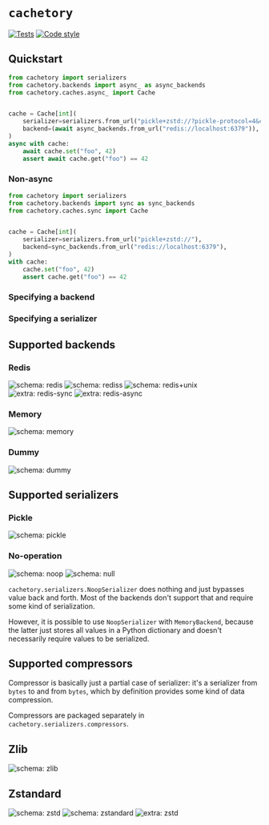 # `cachetory`

[![Tests](https://github.com/kpn/cachetory/actions/workflows/tests.yml/badge.svg)](https://github.com/kpn/cachetory/actions/workflows/tests.yml)
[![Code style](https://img.shields.io/badge/code%20style-black-000000.svg)](https://github.com/kpn/cachetory)

## Quickstart

```python
from cachetory import serializers
from cachetory.backends import async_ as async_backends
from cachetory.caches.async_ import Cache


cache = Cache[int](
    serializer=serializers.from_url("pickle+zstd://?pickle-protocol=4&compression-level=3"),
    backend=(await async_backends.from_url("redis://localhost:6379")),
)
async with cache:
    await cache.set("foo", 42)
    assert await cache.get("foo") == 42
```

### Non-async

```python
from cachetory import serializers
from cachetory.backends import sync as sync_backends
from cachetory.caches.sync import Cache


cache = Cache[int](
    serializer=serializers.from_url("pickle+zstd://"),
    backend=sync_backends.from_url("redis://localhost:6379"),
)
with cache:
    cache.set("foo", 42)
    assert cache.get("foo") == 42
```

### Specifying a backend

### Specifying a serializer

## Supported backends

### Redis

![schema: redis](https://img.shields.io/badge/schema-redis://-important)
![schema: rediss](https://img.shields.io/badge/schema-rediss://-important)
![schema: redis+unix](https://img.shields.io/badge/schema-redis+unix://-important)
![extra: redis-sync](https://img.shields.io/badge/sync-redis--sync-blue)
![extra: redis-async](https://img.shields.io/badge/async-redis--async-blueviolet)

### Memory

![schema: memory](https://img.shields.io/badge/schema-memory://-important)

### Dummy

![schema: dummy](https://img.shields.io/badge/schema-dummy://-important)

## Supported serializers

### Pickle

![schema: pickle](https://img.shields.io/badge/schema-pickle://-important)

### No-operation

![schema: noop](https://img.shields.io/badge/schema-noop://-important)
![schema: null](https://img.shields.io/badge/schema-null://-important)

`cachetory.serializers.NoopSerializer` does nothing and just bypasses value back and forth. Most of the backends don't support that and require some kind of serialization.

However, it is possible to use `NoopSerializer` with `MemoryBackend`, because the latter just stores all values in a Python dictionary and doesn't necessarily require values to be serialized.

## Supported compressors

Compressor is basically just a partial case of serializer: it's a serializer from `bytes` to and from `bytes`, which by definition provides some kind of data compression.

Compressors are packaged separately in `cachetory.serializers.compressors`.

## Zlib

![schema: zlib](https://img.shields.io/badge/schema-zlib://-important)

## Zstandard

![schema: zstd](https://img.shields.io/badge/schema-zstd://-important)
![schema: zstandard](https://img.shields.io/badge/schema-zstandard://-important)
![extra: zstd](https://img.shields.io/badge/extra-zstd-blue)
